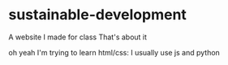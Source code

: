# sustainable-development
A website I made for class
That's about it


oh yeah I'm trying to learn html/css:
I usually use js and python 

